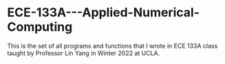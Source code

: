 # ECE-133A---Applied-Numerical-Computing
This is the set of all programs and functions that I wrote in ECE 133A class taught by Professor Lin Yang in Winter 2022 at UCLA.
